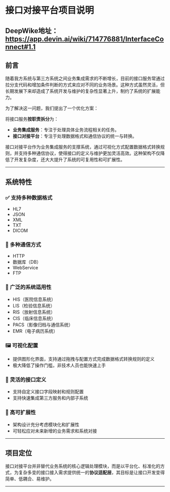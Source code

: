 # 接口对接平台项目说明

## DeepWike地址： https://app.devin.ai/wiki/714776881/InterfaceConnect#1.1

## 前言

随着我方系统与第三方系统之间业务集成需求的不断增长，目前的接口服务常通过拉分支代码和增加条件判断的方式来应对不同的业务场景。这种方式虽然灵活，但长期发展下来却造成了系统开发与维护的复杂性显著上升，制约了系统的扩展能力。

为了解决这一问题，我们提出了一个优化方案：

将接口服务**按职责拆分**为：
- **业务集成服务**：专注于处理具体业务流程相关的任务。
- **接口对接平台**：专注于处理数据格式和通信协议的统一与转换。

接口对接平台作为业务集成服务的支撑系统，通过可视化方式配置数据格式转换规则，并支持多种通信协议，使得接口的定义与维护更加灵活高效。这种架构不仅降低了开发复杂度，还大大提升了系统的可复用性和可扩展性。

---

## 系统特性

### ✅ 支持多种数据格式
- HL7
- JSON
- XML
- TXT
- DICOM

### 🔄 多种通信方式
- HTTP
- 数据库（DB）
- WebService
- FTP

### 🧩 广泛的系统适用性
- HIS（医院信息系统）
- LIS（检验信息系统）
- RIS（放射信息系统）
- CIS（临床信息系统）
- PACS（影像归档与通信系统）
- EMR（电子病历系统）

### 🖼 可视化配置
- 提供图形化界面，支持通过拖拽与配置方式完成数据格式转换规则的定义
- 极大降低了操作门槛，非技术人员也能快速上手

### 🧷 灵活的接口定义
- 支持自定义接口字段映射和规则配置
- 支持快速集成第三方服务和内部子系统

### 🚀 高可扩展性
- 架构设计充分考虑模块化和扩展性
- 可轻松应对未来新增的业务需求和系统对接

---

## 项目定位

接口对接平台并非替代业务系统的核心逻辑处理模块，而是以平台化、标准化的方式，为复杂多变的接口接入需求提供统一的**协议适配层**，其目标是让接口开发变得简单、低耦合、易维护。

---
